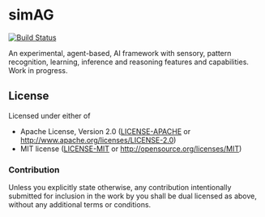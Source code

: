 # simAG #

[![Build Status](https://dev.azure.com/iduartgomez/iduartgomez/_apis/build/status/simag-CI?branchName=master)](https://dev.azure.com/iduartgomez/iduartgomez/_build/latest?definitionId=1&branchName=master)

An experimental, agent-based, AI framework with sensory, pattern recognition, learning, inference and reasoning features and capabilities. Work in progress.


## License

Licensed under either of

- Apache License, Version 2.0 ([LICENSE-APACHE](LICENSE-APACHE) or
  http://www.apache.org/licenses/LICENSE-2.0)
- MIT license ([LICENSE-MIT](LICENSE-MIT) or http://opensource.org/licenses/MIT)

### Contribution

Unless you explicitly state otherwise, any contribution intentionally submitted for inclusion in the work by you shall be dual licensed as above, without any additional terms or conditions.
